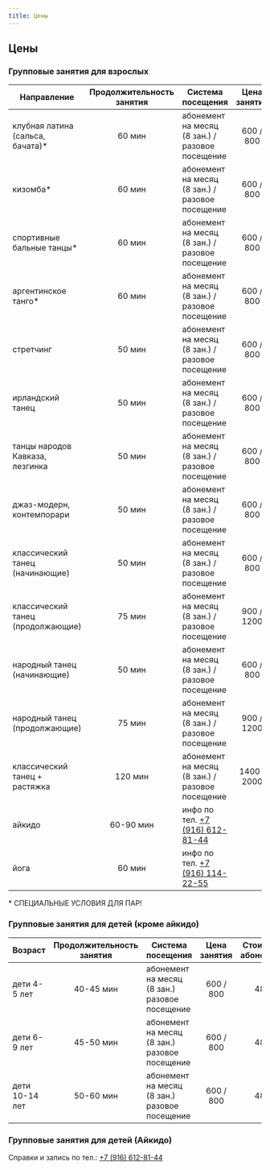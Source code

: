 ```yaml
---
title: Цены
---
```


## Цены

### Групповые занятия для взрослых

| Направление                       | Продолжительность занятия | Система посещения                                     | Цена занятия | Стоимость абонемента |
| --------------------------------- | :-----------------------: | ----------------------------------------------------- | :----------: | :------------------: |
| клубная латина (сальса, бачата)\* |          60 мин           | абонемент на месяц (8 зан.) / разовое посещение       |  600 / 800   |         4800         |
| кизомба\*                         |          60 мин           | абонемент на месяц (8 зан.) / разовое посещение       |  600 / 800   |         4800         |
| спортивные бальные танцы\*        |          60 мин           | абонемент на месяц (8 зан.) / разовое посещение       |  600 / 800   |         4800         |
| аргентинское танго\*              |          60 мин           | абонемент на месяц (8 зан.) / разовое посещение       |  600 / 800   |         4800         |
| стретчинг                         |          50 мин           | абонемент на месяц (8 зан.) / разовое посещение       |  600 / 800   |         4800         |
| ирландский танец                  |          50 мин           | абонемент на месяц (8 зан.) / разовое посещение       |  600 / 800   |         4800         |
| танцы народов Кавказа, лезгинка   |          50 мин           | абонемент на месяц (8 зан.) / разовое посещение       |  600 / 800   |         4800         |
| джаз-модерн, контемпорари         |          50 мин           | абонемент на месяц (8 зан.) / разовое посещение       |  600 / 800   |         4800         |
| классический танец (начинающие)   |          50 мин           | абонемент на месяц (8 зан.) / разовое посещение       |  600 / 800   |         4800         |
| классический танец (продолжающие) |          75 мин           | абонемент на месяц (8 зан.) / разовое посещение       |  900 / 1200  |         7200         |
| народный танец (начинающие)       |          50 мин           | абонемент на месяц (8 зан.) / разовое посещение       |  600 / 800   |         4800         |
| народный танец (продолжающие)     |          75 мин           | абонемент на месяц (8 зан.) / разовое посещение       |  900 / 1200  |         7200         |
| классический танец + растяжка     |          120 мин          | абонемент на месяц (8 зан.) / разовое посещение       | 1400 / 2000  |        11200         |
| айкидо                            |         60-90 мин         | инфо по тел. [+7 (916) 612-81-44](tel://+79166128144) |              |                      |
| йога                              |          60 мин           | инфо по тел. [+7 (916) 114-22-55](tel://+79161142255) |              |                      |

\* СПЕЦИАЛЬНЫЕ УСЛОВИЯ ДЛЯ ПАР!

### Групповые занятия для детей (кроме айкидо)

| Возраст        | Продолжительность занятия | Система посещения                             | Цена занятия | Стоимость абонемента |
| -------------- | :-----------------------: | --------------------------------------------- | :----------: | :------------------: |
| дети 4-5 лет   |         40-45 мин         | абонемент на месяц (8 зан.) разовое посещение |  600 / 800   |         4800         |
| дети 6-9 лет   |         45-50 мин         | абонемент на месяц (8 зан.) разовое посещение |  600 / 800   |         4800         |
| дети 10-14 лет |         50-60 мин         | абонемент на месяц (8 зан.) разовое посещение |  600 / 800   |         4800         |

### Групповые занятия для детей (Айкидо)

Cправки и запись по тел.: [+7 (916) 612-81-44](tel://+79166128144)
